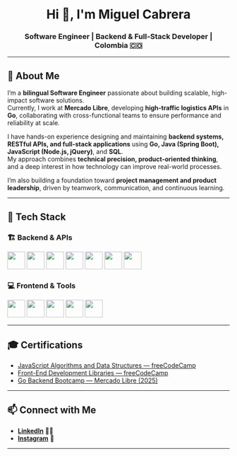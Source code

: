 <h1 align="center">Hi 👋, I'm Miguel Cabrera</h1>
<h3 align="center">Software Engineer | Backend & Full-Stack Developer | Colombia 🇨🇴</h3>

---

## 🚀 About Me  

I’m a **bilingual Software Engineer** passionate about building scalable, high-impact software solutions.  
Currently, I work at **Mercado Libre**, developing **high-traffic logistics APIs** in **Go**, collaborating with cross-functional teams to ensure performance and reliability at scale.  

I have hands-on experience designing and maintaining **backend systems, RESTful APIs, and full-stack applications** using **Go, Java (Spring Boot), JavaScript (Node.js, jQuery)**, and **SQL**.  
My approach combines **technical precision, product-oriented thinking**, and a deep interest in how technology can improve real-world processes.  

I’m also building a foundation toward **project management and product leadership**, driven by teamwork, communication, and continuous learning.  

---

## 🧠 Tech Stack  

### 🏗 Backend & APIs  
<p align="left">
  <img src="https://cdn.jsdelivr.net/gh/devicons/devicon/icons/go/go-original.svg" width="40" height="40"/>
  <img src="https://cdn.jsdelivr.net/gh/devicons/devicon/icons/java/java-original.svg" width="40" height="40"/>
  <img src="https://cdn.jsdelivr.net/gh/devicons/devicon/icons/spring/spring-original.svg" width="40" height="40"/>
  <img src="https://cdn.jsdelivr.net/gh/devicons/devicon/icons/javascript/javascript-original.svg" width="40" height="40"/>
  <img src="https://cdn.jsdelivr.net/gh/devicons/devicon/icons/nodejs/nodejs-original.svg" width="40" height="40"/>
  <img src="https://cdn.jsdelivr.net/gh/devicons/devicon/icons/mysql/mysql-original.svg" width="40" height="40"/>
  <img src="https://cdn.jsdelivr.net/gh/devicons/devicon/icons/oracle/oracle-original.svg" width="40" height="40"/>
</p>

### 💻 Frontend & Tools  
<p align="left">
  <img src="https://cdn.jsdelivr.net/gh/devicons/devicon/icons/html5/html5-original-wordmark.svg" width="40" height="40"/>
  <img src="https://cdn.jsdelivr.net/gh/devicons/devicon/icons/css3/css3-original-wordmark.svg" width="40" height="40"/>
  <img src="https://cdn.jsdelivr.net/gh/devicons/devicon/icons/jquery/jquery-original-wordmark.svg" width="40" height="40"/>
  <img src="https://cdn.jsdelivr.net/gh/devicons/devicon/icons/git/git-original.svg" width="40" height="40"/>
  <img src="https://cdn.jsdelivr.net/gh/devicons/devicon/icons/docker/docker-original.svg" width="40" height="40"/>
</p>

---

## 🎓 Certifications  

- [JavaScript Algorithms and Data Structures — freeCodeCamp](https://www.freecodecamp.org/certification/Miguelco23/javascript-algorithms-and-data-structures)  
- [Front-End Development Libraries — freeCodeCamp](https://www.freecodecamp.org/certification/Miguelco23/front-end-development-libraries)  
- [Go Backend Bootcamp — Mercado Libre (2025)]()  

---

## 📫 Connect with Me  

- [**LinkedIn**](https://www.linkedin.com/in/miguelco23/) 👨‍💼  
- [**Instagram**](https://www.instagram.com/miguelco314/) 🥁  

---
